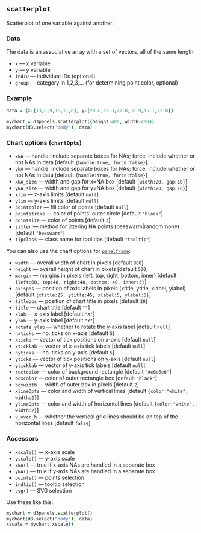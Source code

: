 ## `scatterplot`

Scatterplot of one variable against another.

### Data

The data is an associative array with a set of vectors, all of the same length:
- `x` &mdash; x variable
- `y` &mdash; y variable
- `indID` &mdash; individual IDs (optional)
- `group` &mdash; category in 1,2,3,... (for determining point color, optional)

### Example

```coffeescript
data = {x:[13,6,9,16,11,8], y:[28.6,10.3,22.8,30.9,15.1,22.8]}

mychart = d3panels.scatterplot({height:400, width:400})
mychart(d3.select('body'), data)
```

### Chart options (`chartOpts`)

- `xNA` &mdash; handle: include separate boxes for NAs; force: include whether or not NAs in data \[default `{handle:true, force:false}`\]
- `yNA` &mdash; handle: include separate boxes for NAs; force: include whether or not NAs in data \[default `{handle:true, force:false}`\]
- `xNA_size` &mdash; width and gap for x=NA box \[default `{width:20, gap:10}`\]
- `yNA_size` &mdash; width and gap for y=NA box \[default `{width:20, gap:10}`\]
- `xlim` &mdash; x-axis limits \[default `null`\]
- `ylim` &mdash; y-axis limits \[default `null`\]
- `pointcolor` &mdash; fill color of points \[default `null`\]
- `pointstroke` &mdash; color of points' outer circle \[default `"black"`\]
- `pointsize` &mdash; color of points \[default `3`\]
- `jitter` &mdash; method for jittering NA points (beeswarm|random|none) \[default `"beeswarm"`\]
- `tipclass` &mdash; class name for tool tips \[default `"tooltip"`\]

You can also use the chart options for [`panelframe`](panelframe.md):

- `width` &mdash; overall width of chart in pixels \[default `800`\]
- `height` &mdash; overall height of chart in pixels \[default `500`\]
- `margin` &mdash; margins in pixels (left, top, right, bottom, inner) \[default `{left:60, top:40, right:40, bottom: 40, inner:3}`\]
- `axispos` &mdash; position of axis labels in pixels (xtitle, ytitle, xlabel, ylabel) \[default `{xtitle:25, ytitle:45, xlabel:5, ylabel:5}`\]
- `titlepos` &mdash; position of chart title in pixels \[default `20`\]
- `title` &mdash; chart title \[default `""`\]
- `xlab` &mdash; x-axis label \[default `"X"`\]
- `ylab` &mdash; y-axis label \[default `"Y"`\]
- `rotate_ylab` &mdash; whether to rotate the y-axis label \[default `null`\]
- `nxticks` &mdash; no. ticks on x-axis \[default `5`\]
- `xticks` &mdash; vector of tick positions on x-axis \[default `null`\]
- `xticklab` &mdash; vector of x-axis tick labels \[default `null`\]
- `nyticks` &mdash; no. ticks on y-axis \[default `5`\]
- `yticks` &mdash; vector of tick positions on y-axis \[default `null`\]
- `yticklab` &mdash; vector of y-axis tick labels \[default `null`\]
- `rectcolor` &mdash; color of background rectangle \[default `"#e6e6e6"`\]
- `boxcolor` &mdash; color of outer rectangle box \[default `"black"`\]
- `boxwidth` &mdash; width of outer box in pixels \[default `2`\]
- `xlineOpts` &mdash; color and width of vertical lines \[default `{color:"white", width:2}`\]
- `ylineOpts` &mdash; color and width of horizontal lines \[default `{color:"white", width:2}`\]
- `v_over_h` &mdash; whether the vertical grid lines should be on top of the horizontal lines \[default `false`\]



### Accessors

- `xscale()` &mdash; x-axis scale
- `yscale()` &mdash; y-axis scale
- `xNA()` &mdash; true if x-axis NAs are handled in a separate box
- `yNA()` &mdash; true if y-axis NAs are handled in a separate box
- `points()` &mdash; points selection
- `indtip()` &mdash; tooltip selection
- `svg()` &mdash; SVG selection

Use these like this:

```coffeescript
mychart = d3panels.scatterplot()
mychart(d3.select("body"), data)
xscale = mychart.xscale()
```

